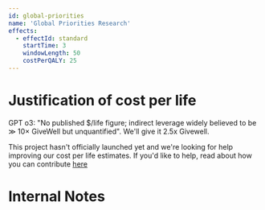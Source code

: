 ```yaml
---
id: global-priorities
name: 'Global Priorities Research'
effects:
  - effectId: standard
    startTime: 3
    windowLength: 50
    costPerQALY: 25
---
```


# Justification of cost per life

GPT o3: "No published $/life figure; indirect leverage widely believed to be ≫ 10× GiveWell but unquantified". We'll give it 2.5x Givewell.

This project hasn't officially launched yet and we're looking for help improving our cost per life estimates.
If you'd like to help, read about how you can contribute [here](https://github.com/impactlist/impactlist/blob/master/CONTRIBUTING.md)

# Internal Notes

